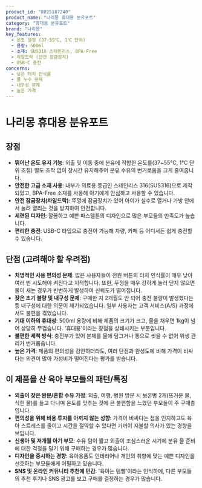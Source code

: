 ```yaml
---
product_id: "8025187240"
product_name: "나리몽 휴대용 분유포트"
category: "휴대용 분유포트"
brand: "나리몽"
key_features:
  - 온도 설정 (37-55℃, 1℃ 단위)
  - 용량: 500ml
  - 소재: SUS316 스테인리스, BPA-Free
  - 차일드락 (안전 잠금장치)
  - USB-C 충전
concerns:
  - 낮은 터치 인식률
  - 물 누수 문제
  - 내구성 문제
  - 높은 가격
---
```


# 나리몽 휴대용 분유포트

## 장점
- **뛰어난 온도 유지 기능**: 외출 및 이동 중에 분유에 적합한 온도를(37~55℃, 1℃ 단위 조절) 별도 조작 없이 장시간 유지해주어 분유 수유의 번거로움을 크게 줄여줍니다.
- **안전한 고급 소재 사용**: 내부가 의료용 등급인 스테인리스 316(SUS316)으로 제작되었고, BPA-Free 소재를 사용해 아기에게 안심하고 사용할 수 있습니다.
- **안전 잠금장치(차일드락)**: 뚜껑에 잠금장치가 있어 아이가 실수로 열거나 가방 안에서 눌려 열리는 것을 방지하여 안전합니다.
- **세련된 디자인**: 깔끔하고 예쁜 파스텔톤의 디자인으로 많은 부모들의 만족도가 높습니다.
- **편리한 충전**: USB-C 타입으로 충전이 가능해 차량, 카페 등 어디서든 쉽게 충전할 수 있습니다.

## 단점 (고려해야 할 우려점)
- **치명적인 사용 편의성 문제**: 많은 사용자들이 전원 버튼의 터치 인식률이 매우 낮아 여러 번 시도해야 켜진다고 지적합니다. 또한, 뚜껑을 매우 강하게 눌러 닫지 않으면 물이 새는 경우가 빈번하게 발생하여 신뢰도가 떨어집니다.
- **잦은 초기 불량 및 내구성 문제**: 구매한 지 2개월도 안 되어 충전 불량이 발생했다는 등 내구성에 대한 의문이 제기되었습니다. 일부 사용자는 고객 서비스(A/S) 과정에서도 불편을 겪었습니다.
- **기대 이하의 휴대성**: 500ml 용량에 비해 제품의 크기가 크고, 물을 채우면 1kg이 넘어 상당히 무겁습니다. '휴대용'이라는 장점을 상쇄시키는 부분입니다.
- **불편한 세척 방식**: 충전부가 있어 본체를 물에 담그거나 통으로 씻을 수 없어 위생 관리가 번거롭습니다.
- **높은 가격**: 제품의 편의성을 감안하더라도, 여러 단점과 완성도에 비해 가격이 비싸다는 의견이 많아 가성비가 떨어진다는 평가를 받습니다.

## 이 제품을 산 육아 부모들의 패턴/특징
- **외출이 잦은 완분/혼합 수유 가정**: 외출, 여행, 병원 방문 시 보온병 2개(뜨거운 물, 식힌 물)를 들고 다니며 온도를 맞추는 것에 큰 불편함을 느꼈던 부모들이 주 구매층입니다.
- **편의성을 위해 비용 투자를 아끼지 않는 성향**: 가격이 비싸다는 점을 인지하고도 육아 스트레스를 줄이고 시간을 절약할 수 있다면 기꺼이 지불할 의사가 있는 경향을 보입니다.
- **신생아 및 저개월 아기 부모**: 수유 텀이 짧고 외출이 조심스러운 시기에 분유 물 준비에 대한 걱정을 덜기 위해 구매하는 경우가 많습니다.
- **디자인을 중시하는 경향**: 육아용품도 인테리어나 개인의 취향에 맞는 예쁜 디자인을 선호하는 부모들에게 어필하고 있습니다.
- **SNS 및 온라인 커뮤니티 추천에 민감**: '육아는 템빨'이라는 인식하에, 다른 부모들의 추천 후기나 SNS 광고를 보고 구매를 결정하는 경우가 많습니다.
